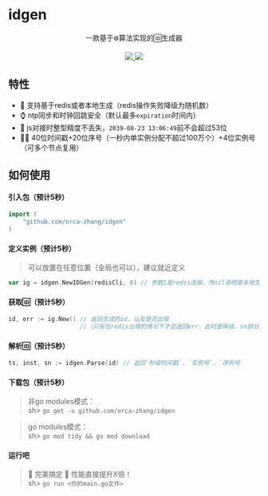 # idgen

<p align="center">一款基于❄️算法实现的🆔生成器</p>
<p align="center">
  <a href="/go.mod#L3" alt="go version">
    <img src="https://img.shields.io/badge/go%20version-%3E=1.11-brightgreen?style=flat"/>
  </a>
  <a href="https://github.com/orca-zhang/ecache/blob/master/LICENSE" alt="license MIT">
    <img src="https://img.shields.io/badge/license-MIT-brightgreen.svg?style=flat">
  </a>
</p>

## 特性

- 🚀 支持基于redis或者本地生成（redis操作失败降级为随机数）
- ⌚ ntp同步和时钟回跳安全（默认最多`expiration`时间内）
- 🦖 js对接时整型精度不丢失，`2039-08-23 13:06:49`前不会超过53位
- 🏳️‍🌈 40位时间戳+20位序号（一秒内单实例分配不超过100万个）+4位实例号（可多个节点复用）

## 如何使用

#### 引入包（预计5秒）
``` go
import (
    "github.com/orca-zhang/idgen"
)
```

#### 定义实例（预计5秒）
> 可以放置在任意位置（全局也可以），建议就近定义
``` go
var ig = idgen.NewIDGen(redisCli, 0) // 参数1是redis连接，传nil说明是本地生成，参数2是实例号(会取模16)
```

#### 获取🆔（预计5秒）
``` go
id, err := ig.New() // 返回生成的id，以及是否出错
                    //（只有在redis出错的情况下才会返回err，此时是降级，sn部分用的是随机数）
```

#### 解析🆔（预计5秒）
``` go
ts, inst, sn := idgen.Parse(id) // 返回`秒级时间戳`，`实例号`，`序列号`
```

#### 下载包（预计5秒）

> 非go modules模式：\
> sh>  ```go get -u github.com/orca-zhang/idgen```

> go modules模式：\
> sh>  ```go mod tidy && go mod download```

#### 运行吧
> 🎉 完美搞定 🚀 性能直接提升X倍！\
> sh>  ```go run <你的main.go文件>```
